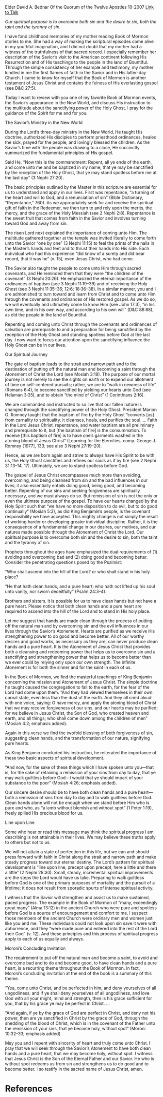 Elder David A. Bednar
Of the Quorum of the Twelve Apostles
10-2007
[Link to Talk](https://www.churchofjesuschrist.org/study/general-conference/2007/10/clean-hands-and-a-pure-heart?lang=eng)

_Our spiritual purpose is to overcome both sin and the desire to sin, both the taint and the tyranny of sin._

I have fond childhood memories of my mother reading Book of Mormon stories to me. She had a way of making the scriptural episodes come alive in my youthful imagination, and I did not doubt that my mother had a witness of the truthfulness of that sacred record. I especially remember her description of the Savior’s visit to the American continent following His Resurrection and of His teachings to the people in the land of Bountiful. Through the simple consistency of her example and testimony, my mother kindled in me the first flames of faith in the Savior and in His latter-day Church. I came to know for myself that the Book of Mormon is another testament of Jesus Christ and contains the fulness of His everlasting gospel (see D&C 27:5).

Today I want to review with you one of my favorite Book of Mormon events, the Savior’s appearance in the New World, and discuss His instruction to the multitude about the sanctifying power of the Holy Ghost. I pray for the guidance of the Spirit for me and for you.





The Savior’s Ministry in the New World



During the Lord’s three-day ministry in the New World, He taught His doctrine, authorized His disciples to perform priesthood ordinances, healed the sick, prayed for the people, and lovingly blessed the children. As the Savior’s time with the people was drawing to a close, He succinctly summarized the fundamental principles of His gospel.

Said He, “Now this is the commandment: Repent, all ye ends of the earth, and come unto me and be baptized in my name, that ye may be sanctified by the reception of the Holy Ghost, that ye may stand spotless before me at the last day” (3 Nephi 27:20).

The basic principles outlined by the Master in this scripture are essential for us to understand and apply in our lives. First was repentance, “a turning of the heart and will to God, and a renunciation of sin” (Bible Dictionary, “Repentance,” 760). As we appropriately seek for and receive the spiritual gift of faith in the Redeemer, we then turn to and rely upon the merits, the mercy, and the grace of the Holy Messiah (see 2 Nephi 2:8). Repentance is the sweet fruit that comes from faith in the Savior and involves turning toward God and away from sin.

The risen Lord next explained the importance of coming unto Him. The multitude gathered together at the temple was invited literally to come forth unto the Savior “one by one” (3 Nephi 11:15) to feel the prints of the nails in the Master’s hands and feet and to thrust their hands into His side. Each individual who had this experience “did know of a surety and did bear record, that it was he” (v. 15), even Jesus Christ, who had come.

The Savior also taught the people to come unto Him through sacred covenants, and He reminded them that they were “the children of the covenant” (3 Nephi 20:26). He emphasized the eternal importance of the ordinances of baptism (see 3 Nephi 11:19–39) and of receiving the Holy Ghost (see 3 Nephi 11:35–36; 12:6; 18:36–38). In a similar manner, you and I are admonished to turn toward and learn from Christ and to come unto Him through the covenants and ordinances of His restored gospel. As we do so, we will eventually and ultimately come to know Him (see John 17:3), “in his own time, and in his own way, and according to his own will” (D&C 88:68), as did the people in the land of Bountiful.

Repenting and coming unto Christ through the covenants and ordinances of salvation are prerequisite to and a preparation for being sanctified by the reception of the Holy Ghost and standing spotless before God at the last day. I now want to focus our attention upon the sanctifying influence the Holy Ghost can be in our lives.







Our Spiritual Journey



The gate of baptism leads to the strait and narrow path and to the destination of putting off the natural man and becoming a saint through the Atonement of Christ the Lord (see Mosiah 3:19). The purpose of our mortal journey is not merely to see the sights on earth or to expend our allotment of time on self-centered pursuits; rather, we are to “walk in newness of life” (Romans 6:4), to become sanctified by yielding our hearts unto God (see Helaman 3:35), and to obtain “the mind of Christ” (1 Corinthians 2:16).

We are commanded and instructed to so live that our fallen nature is changed through the sanctifying power of the Holy Ghost. President Marion G. Romney taught that the baptism of fire by the Holy Ghost “converts [us] from carnality to spirituality. It cleanses, heals, and purifies the soul. … Faith in the Lord Jesus Christ, repentance, and water baptism are all preliminary and prerequisite to it, but [the baptism of fire] is the consummation. To receive [this baptism of fire] is to have one’s garments washed in the atoning blood of Jesus Christ” (Learning for the Eternities, comp. George J. Romney [1977], 133; see also 3 Nephi 27:19–20).

Hence, as we are born again and strive to always have His Spirit to be with us, the Holy Ghost sanctifies and refines our souls as if by fire (see 2 Nephi 31:13–14, 17). Ultimately, we are to stand spotless before God.

The gospel of Jesus Christ encompasses much more than avoiding, overcoming, and being cleansed from sin and the bad influences in our lives; it also essentially entails doing good, being good, and becoming better. Repenting of our sins and seeking forgiveness are spiritually necessary, and we must always do so. But remission of sin is not the only or even the ultimate purpose of the gospel. To have our hearts changed by the Holy Spirit such that “we have no more disposition to do evil, but to do good continually” (Mosiah 5:2), as did King Benjamin’s people, is the covenant responsibility we have accepted. This mighty change is not simply the result of working harder or developing greater individual discipline. Rather, it is the consequence of a fundamental change in our desires, our motives, and our natures made possible through the Atonement of Christ the Lord. Our spiritual purpose is to overcome both sin and the desire to sin, both the taint and the tyranny of sin.

Prophets throughout the ages have emphasized the dual requirements of (1) avoiding and overcoming bad and (2) doing good and becoming better. Consider the penetrating questions posed by the Psalmist:

“Who shall ascend into the hill of the Lord? or who shall stand in his holy place?

“He that hath clean hands, and a pure heart; who hath not lifted up his soul unto vanity, nor sworn deceitfully” (Psalm 24:3–4).

Brothers and sisters, it is possible for us to have clean hands but not have a pure heart. Please notice that both clean hands and a pure heart are required to ascend into the hill of the Lord and to stand in His holy place.

Let me suggest that hands are made clean through the process of putting off the natural man and by overcoming sin and the evil influences in our lives through the Savior’s Atonement. Hearts are purified as we receive His strengthening power to do good and become better. All of our worthy desires and good works, as necessary as they are, can never produce clean hands and a pure heart. It is the Atonement of Jesus Christ that provides both a cleansing and redeeming power that helps us to overcome sin and a sanctifying and strengthening power that helps us to become better than we ever could by relying only upon our own strength. The infinite Atonement is for both the sinner and for the saint in each of us.

In the Book of Mormon, we find the masterful teachings of King Benjamin concerning the mission and Atonement of Jesus Christ. The simple doctrine he taught caused the congregation to fall to the earth, for the fear of the Lord had come upon them. “And they had viewed themselves in their own carnal state, even less than the dust of the earth. And they all cried aloud with one voice, saying: O have mercy, and apply the atoning blood of Christ that we may receive forgiveness of our sins, and our hearts may be purified; for we believe in Jesus Christ, the Son of God, who created heaven and earth, and all things; who shall come down among the children of men” (Mosiah 4:2; emphasis added).

Again in this verse we find the twofold blessing of both forgiveness of sin, suggesting clean hands, and the transformation of our nature, signifying pure hearts.

As King Benjamin concluded his instruction, he reiterated the importance of these two basic aspects of spiritual development.

“And now, for the sake of these things which I have spoken unto you—that is, for the sake of retaining a remission of your sins from day to day, that ye may walk guiltless before God—I would that ye should impart of your substance to the poor” (Mosiah 4:26; emphasis added).

Our sincere desire should be to have both clean hands and a pure heart—both a remission of sins from day to day and to walk guiltless before God. Clean hands alone will not be enough when we stand before Him who is pure and who, as “a lamb without blemish and without spot” (1 Peter 1:19), freely spilled His precious blood for us.







Line upon Line



Some who hear or read this message may think the spiritual progress I am describing is not attainable in their lives. We may believe these truths apply to others but not to us.

We will not attain a state of perfection in this life, but we can and should press forward with faith in Christ along the strait and narrow path and make steady progress toward our eternal destiny. The Lord’s pattern for spiritual development is “line upon line, precept upon precept, here a little and there a little” (2 Nephi 28:30). Small, steady, incremental spiritual improvements are the steps the Lord would have us take. Preparing to walk guiltless before God is one of the primary purposes of mortality and the pursuit of a lifetime; it does not result from sporadic spurts of intense spiritual activity.

I witness that the Savior will strengthen and assist us to make sustained, paced progress. The example in the Book of Mormon of “many, exceedingly great many” (Alma 13:12) in the ancient Church who were pure and spotless before God is a source of encouragement and comfort to me. I suspect those members of the ancient Church were ordinary men and women just like you and me. These individuals could not look upon sin save it were with abhorrence, and they “were made pure and entered into the rest of the Lord their God” (v. 12). And these principles and this process of spiritual progress apply to each of us equally and always.







Moroni’s Concluding Invitation



The requirement to put off the natural man and become a saint, to avoid and overcome bad and to do and become good, to have clean hands and a pure heart, is a recurring theme throughout the Book of Mormon. In fact, Moroni’s concluding invitation at the end of the book is a summary of this theme.

“Yea, come unto Christ, and be perfected in him, and deny yourselves of all ungodliness; and if ye shall deny yourselves of all ungodliness, and love God with all your might, mind and strength, then is his grace sufficient for you, that by his grace ye may be perfect in Christ. …

“And again, if ye by the grace of God are perfect in Christ, and deny not his power, then are ye sanctified in Christ by the grace of God, through the shedding of the blood of Christ, which is in the covenant of the Father unto the remission of your sins, that ye become holy, without spot” (Moroni 10:32–33; emphasis added).

May you and I repent with sincerity of heart and truly come unto Christ. I pray that we will seek through the Savior’s Atonement to have both clean hands and a pure heart, that we may become holy, without spot. I witness that Jesus Christ is the Son of the Eternal Father and our Savior. He who is without spot redeems us from sin and strengthens us to do good and to become better. I so testify in the sacred name of Jesus Christ, amen.

# References
